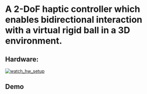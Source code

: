 # A 2-DoF haptic controller which enables bidirectional interaction with a virtual rigid ball in a 3D environment.

## Hardware:
[![watch_hw_setup](https://img.youtube.com/vi/D9nIS4LXtgA/0.jpg)](https://www.youtube.com/watch?v=D9nIS4LXtgA)

## Demo
